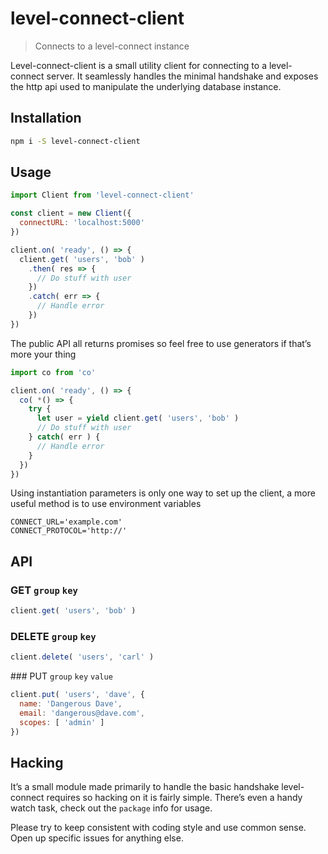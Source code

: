 # level-connect-client

> Connects to a level-connect instance

Level-connect-client is a small utility client for connecting to a level-connect server. It seamlessly handles the minimal handshake and exposes the http api used to manipulate the underlying database instance.

## Installation

```sh
npm i -S level-connect-client
```

## Usage

```js
import Client from 'level-connect-client'

const client = new Client({
  connectURL: 'localhost:5000'
})

client.on( 'ready', () => {
  client.get( 'users', 'bob' )
    .then( res => {
      // Do stuff with user
    })
    .catch( err => {
      // Handle error
    })
})
```

The public API all returns promises so feel free to use generators if that’s more your thing

```js
import co from 'co'

client.on( 'ready', () => {
  co( *() => {
    try {
      let user = yield client.get( 'users', 'bob' )
      // Do stuff with user
    } catch( err ) {
      // Handle error
    }
  })
})
```

Using instantiation parameters is only one way to set up the client, a more useful method is to use environment variables

```
CONNECT_URL='example.com'
CONNECT_PROTOCOL='http://'
```

## API

### GET `group` `key`

```js
client.get( 'users', 'bob' )
```

### DELETE `group` `key`

```js
client.delete( 'users', 'carl' )
```

### PUT `group` `key` `value`

```js
client.put( 'users', 'dave', {
  name: 'Dangerous Dave',
  email: 'dangerous@dave.com',
  scopes: [ 'admin' ]
})
```


## Hacking

It’s a small module made primarily to handle the basic handshake level-connect requires so hacking on it is fairly simple. There’s even a handy watch task, check out the `package` info for usage.

Please try to keep consistent with coding style and use common sense. Open up specific issues for anything else.
